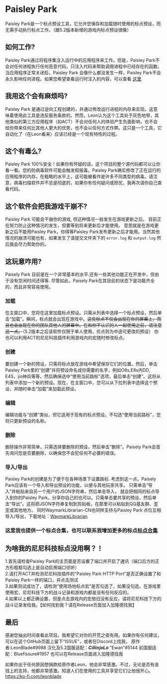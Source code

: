 # Paisley Park

Paisley Park是一个标点预设工具，它允许您保存和加载随时使用的标点预设，而无需手动执行标点工作。（跟5.2版本新增的游戏内标点预设很像）

## 如何工作?

Paisley Park通过将程序集注入运行中的应用程序来工作。但是，Paisley Park不会对任何进程执行任何恶意代码，只注入代码来帮助调用进程中已经存在的函数。当应用程序正常关闭后，Paisley Park 会像什么都没发生一样，Paisley Park不会永久影响任何进程。如果您希望查看运行时注入的内容，可以查看 [这里](https://github.com/LeonBlade/PaisleyPark/blob/master/PaisleyPark/ViewModels/MainWindowViewModel.cs#L213).

## 我用这个会有麻烦吗?

Paisley Park 是通过逆向工程创建的，并通过修改运行进程的内存来实现。这意味着使用此工具是违反服务条款的。然而，Leon认为这个工具处于灰色地带，其他类似的第三方应用程序（如ACT）不会对任何人的体验产生负面影响，也不会给你带来任何比其他人更大的优势，也不会以任何方式作弊。这只是一个工具，它自动化了（在Leon看来）应该已经是一个现有特性的过程。

## 这个有毒么?

Paisley Park 100%安全！如果你有怀疑的话，这个项目的整个源代码都可以让你看一看。您的防病毒软件可能会触发假报毒。Paisley Park确实修改了正在运行的应用程序的内存。在粗略的水平上，这可能被看作是许多不同类型的病毒。请注意，病毒扫描软件并不总是彻底的，如果你有任何疑问或担忧，我再次请你自己查看代码。

## 这个软件会把我游戏干崩不?

Paisley Park 可能会干崩你的游戏, 但这种情况一般发生在游戏更新之后。 目前正在努力防止这种情况的发生，但要等到将来更新后才能使用。 意思就是在游戏更新之后不能用Paisley Park，你得等Paisley Park发布更新之后才能用。当然其他情况的崩溃可能也有，如果发生了请提交文件夹下的 `error.log` 和 `output.log` 然后我会尽力帮助你的。

## 这玩意咋用?

Paisely Park 目前是在一个非常基本的水平.还有一些其他功能正在开发中，但由于没有空闲时间还得等. 尽管如此，Paisely Park在其目前的状态下是功能齐全的，而且非常容易使用。

### 加载

在主窗口中，您将在这里加载标点预设。只需从列表中选择一个标点预设，然后单击“加载”。瞬间，标点就会出现在游戏中。~~这些标点不仅会出现在你的屏幕上，而且也会出现在你的团队其他人的屏幕中。在和你不认识的人一起使用之前，请注意这一点。~~（5.2版本之后该软件仅限于单人使用，优点则为中途可更改的预设）
你也可以利用ACT的尼尼科技插件利用游戏内的宏随时修改标点。

### 创建

要创建一个新的预设，只需将标点放在游戏中希望保存它们的位置。然后，单击Paisley Park里的“创建”并将预设命名成你需要的名字，例如O8s,E8s内DD, E4S，jio神兵等等，然后确保选中“使用当前路标”选项，最后单击“创建”。这将从列表中添加一个新的预设。现在，在主窗口中，您可以从下拉列表中选择这个预设，并随时单击“加载”来加载此预设。

### 编辑

编辑功能与“创建”类似，但它适用于现有的标点预设。不勾选“使用当前路标”，您将只更新预设的名称。

### 删除

删除操作非常简单，只需选择要删除的预设，然后单击“删除”。Paisely Park会首先询问您是否要删除，以确保您不会犯任何不必要的错误。

### 导入/导出

Paisley Park的创建是为了便于在各种场景下设置路标. 考虑到这一点，Paisely Park应该有一个导入和导出预设的功能，以便与其他玩家共享。 只需单击“导入”并粘贴来自另一个用户的JSON字符串，然后单击导入， 就会把相同的标点导入到你的Paisley Park。分享你自己的也可以。只需单击要共享的预设，然后单击“导出”。这将把JSON字符串复制到剪贴板，在那里可以粘贴到QQ基友群、歪歪或其他地方。
同时WaymarkLibrarian-CN也同样支持与Paisley Park 点位互相导入/导出，下载地址：[WaymarkLibrarian](https://github.com/CillinjoLo/WaymarkLibrarian-CN/releases)
### 这里我也提供一个标点合集，也可以联系我增加更多的标点[标点合集](https://docs.qq.com/sheet/DY0ttR2xQT1Vjc2V4)

## 为啥我的尼尼科技标点没用啊？！

1.首先请检查Paisley Park的主页面是否设置了端口并开启了通讯（端口后方的正方形框框勾选上是自动启用端口侦听）  
2.请打开ACT并检测尼尼科技插件的"Paisley Park HTTP Port"是否正确设置了和Paisley Park一样的端口，并点击测试  
3.如果测试成功了，请检测“使用场地标点宏”是否勾选了，如果没勾选，在游戏里使用宏，尼尼科技下方的战斗记录和游戏内都是没有任何反应的。  
4.如果以上都正确设置，但是点击游戏内的宏依旧没有反应，请将尼尼科技下方的战斗记录发给我。【如何找到我？请在Release页面加入加隆德找我】  

## 最后

感谢您抽出时间查看此项目。我希望它对你的开荒之夜有用。如果你有任何建议，可以在这个GitHub页面上留下“ISSUE”，或者在Discord上找我，
原作者:LeonBlade#9988
汉化及5.2国服适配：𝑪𝒊𝒍𝒍𝒊𝒏𝒋𝒐𝑳𝒐 "Ewan"#5144
前国服适配：Bluefissure#1957
也可以在Release页面进入加隆德找我

如果你出于任何原因想捐款给原作者Leon，他会非常感激。不过，无论是否有金钱上的支持，他都非常感激。知道人们在使用的工具并享受它们让他很开心。
https://ko-fi.com/leonblade
